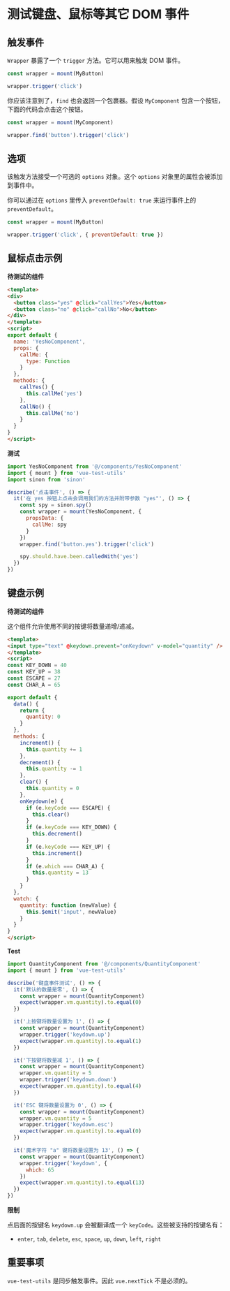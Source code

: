 # 测试键盘、鼠标等其它 DOM 事件

## 触发事件

`Wrapper` 暴露了一个 `trigger` 方法。它可以用来触发 DOM 事件。

```js
const wrapper = mount(MyButton)

wrapper.trigger('click')
```

你应该注意到了，`find` 也会返回一个包裹器。假设 `MyComponent` 包含一个按钮，下面的代码会点击这个按钮。

```js
const wrapper = mount(MyComponent)

wrapper.find('button').trigger('click')
```

## 选项

该触发方法接受一个可选的 `options` 对象。这个 `options` 对象里的属性会被添加到事件中。

你可以通过在 `options` 里传入 `preventDefault: true` 来运行事件上的 `preventDefault`。

```js
const wrapper = mount(MyButton)

wrapper.trigger('click', { preventDefault: true })
```


## 鼠标点击示例

**待测试的组件**

```html
<template>
<div>
  <button class="yes" @click="callYes">Yes</button>
  <button class="no" @click="callNo">No</button>
</div>
</template>
<script>
export default {
  name: 'YesNoComponent',
  props: {
    callMe: {
      type: Function
    }
  },
  methods: {
    callYes() {
      this.callMe('yes')
    },
    callNo() {
      this.callMe('no')
    }
  }
}
</script>

```

**测试**

```js
import YesNoComponent from '@/components/YesNoComponent'
import { mount } from 'vue-test-utils'
import sinon from 'sinon'

describe('点击事件', () => {
  it('在 yes 按钮上点击会调用我们的方法并附带参数 "yes"', () => {
    const spy = sinon.spy()
    const wrapper = mount(YesNoComponent, {
      propsData: {
        callMe: spy
      }
    })
    wrapper.find('button.yes').trigger('click')

    spy.should.have.been.calledWith('yes')
  })
})
```

## 键盘示例

**待测试的组件**

这个组件允许使用不同的按键将数量递增/递减。

```html
<template>
<input type="text" @keydown.prevent="onKeydown" v-model="quantity" />
</template>
<script>
const KEY_DOWN = 40
const KEY_UP = 38
const ESCAPE = 27
const CHAR_A = 65

export default {
  data() {
    return {
      quantity: 0
    }
  },
  methods: {
    increment() {
      this.quantity += 1
    },
    decrement() {
      this.quantity -= 1
    },
    clear() {
      this.quantity = 0
    },
    onKeydown(e) {
      if (e.keyCode === ESCAPE) {
        this.clear()
      }
      if (e.keyCode === KEY_DOWN) {
        this.decrement()
      }
      if (e.keyCode === KEY_UP) {
        this.increment()
      }
      if (e.which === CHAR_A) {
        this.quantity = 13
      }
    }
  },
  watch: {
    quantity: function (newValue) {
      this.$emit('input', newValue)
    }
  }
}
</script>

```

**Test**

```js
import QuantityComponent from '@/components/QuantityComponent'
import { mount } from 'vue-test-utils'

describe('键盘事件测试', () => {
  it('默认的数量是零', () => {
    const wrapper = mount(QuantityComponent)
    expect(wrapper.vm.quantity).to.equal(0)
  })

  it('上按键将数量设置为 1', () => {
    const wrapper = mount(QuantityComponent)
    wrapper.trigger('keydown.up')
    expect(wrapper.vm.quantity).to.equal(1)
  })

  it('下按键将数量减 1', () => {
    const wrapper = mount(QuantityComponent)
    wrapper.vm.quantity = 5
    wrapper.trigger('keydown.down')
    expect(wrapper.vm.quantity).to.equal(4)
  })

  it('ESC 键将数量设置为 0', () => {
    const wrapper = mount(QuantityComponent)
    wrapper.vm.quantity = 5
    wrapper.trigger('keydown.esc')
    expect(wrapper.vm.quantity).to.equal(0)
  })

  it('魔术字符 "a" 键将数量设置为 13', () => {
    const wrapper = mount(QuantityComponent)
    wrapper.trigger('keydown', {
      which: 65
    })
    expect(wrapper.vm.quantity).to.equal(13)
  })
})

```

**限制**

点后面的按键名 `keydown.up` 会被翻译成一个 `keyCode`。这些被支持的按键名有：

* `enter`, `tab`, `delete`, `esc`, `space`, `up`, `down`, `left`, `right`

## 重要事项

`vue-test-utils` 是同步触发事件。因此 `vue.nextTick` 不是必须的。
